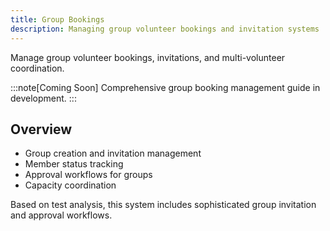 ```yaml
---
title: Group Bookings
description: Managing group volunteer bookings and invitation systems
---
```


Manage group volunteer bookings, invitations, and multi-volunteer coordination.

:::note[Coming Soon]
Comprehensive group booking management guide in development.
:::

## Overview

- Group creation and invitation management
- Member status tracking
- Approval workflows for groups
- Capacity coordination

Based on test analysis, this system includes sophisticated group invitation and approval workflows.
